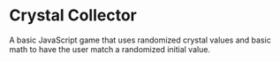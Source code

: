 # Crystal Collector

A basic JavaScript game that uses randomized crystal values and basic math to have the user match a randomized initial value.
